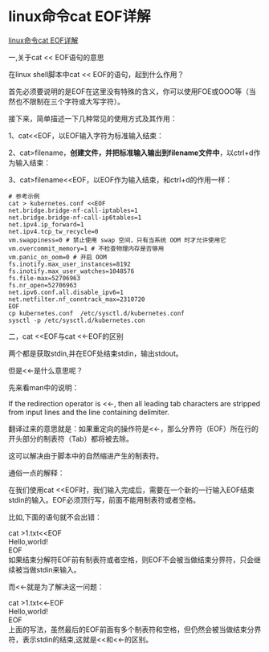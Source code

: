 # linux命令cat EOF详解

[linux命令cat EOF详解](https://blog.csdn.net/robin90814/article/details/86705155)

一,关于cat << EOF语句的意思

在linux shell脚本中cat << EOF的语句，起到什么作用？

首先必须要说明的是EOF在这里没有特殊的含义，你可以使用FOE或OOO等（当然也不限制在三个字符或大写字符）。

接下来，简单描述一下几种常见的使用方式及其作用：

1、cat<<EOF，以EOF输入字符为标准输入结束：

2、cat>filename，**创建文件，并把标准输入输出到filename文件中**，以ctrl+d作为输入结束：

3、cat>filename<<EOF，以EOF作为输入结束，和ctrl+d的作用一样：

 ```
# 参考示例
cat > kubernetes.conf <<EOF
net.bridge.bridge-nf-call-iptables=1
net.bridge.bridge-nf-call-ip6tables=1
net.ipv4.ip_forward=1
net.ipv4.tcp_tw_recycle=0
vm.swappiness=0 # 禁止使用 swap 空间，只有当系统 OOM 时才允许使用它
vm.overcommit_memory=1 # 不检查物理内存是否够用
vm.panic_on_oom=0 # 开启 OOM  
fs.inotify.max_user_instances=8192
fs.inotify.max_user_watches=1048576
fs.file-max=52706963
fs.nr_open=52706963
net.ipv6.conf.all.disable_ipv6=1
net.netfilter.nf_conntrack_max=2310720
EOF
cp kubernetes.conf  /etc/sysctl.d/kubernetes.conf
sysctl -p /etc/sysctl.d/kubernetes.con
 ```



二，cat <<EOF与cat <<-EOF的区别

 

两个都是获取stdin,并在EOF处结束stdin，输出stdout。

但是<<-是什么意思呢？

先来看man中的说明：

If the redirection operator is <<-, then all leading tab characters are stripped from input lines and  the  line  containing  delimiter.   

翻译过来的意思就是：如果重定向的操作符是<<-，那么分界符（EOF）所在行的开头部分的制表符（Tab）都将被去除。

这可以解决由于脚本中的自然缩进产生的制表符。

通俗一点的解释：

在我们使用cat <<EOF时，我们输入完成后，需要在一个新的一行输入EOF结束stdin的输入。EOF必须顶行写，前面不能用制表符或者空格。

比如,下面的语句就不会出错：

 

cat >1.txt<<EOF  
Hello,world!  
EOF  
如果结束分解符EOF前有制表符或者空格，则EOF不会被当做结束分界符，只会继续被当做stdin来输入。

而<<-就是为了解决这一问题：

 

cat >1.txt<<-EOF  
Hello,world!  
      EOF  
上面的写法，虽然最后的EOF前面有多个制表符和空格，但仍然会被当做结束分界符，表示stdin的结束,这就是<<和<<-的区别。